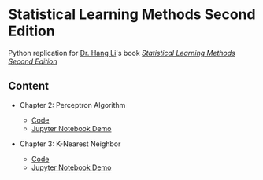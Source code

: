 # Statistical Learning Methods Second Edition
Python replication for [Dr. Hang Li](https://www.hangli-hl.com/index.html)'s book [*Statistical Learning Methods Second Edition*](http://www.tup.tsinghua.edu.cn/booksCenter/book_08132901.html)

## Content
- Chapter 2: Perceptron Algorithm
  - [Code](https://github.com/ZijingHu/Statistical-Learning-Methods-python-replication/blob/master/Chapter/Models/Perceptron.py) 
  - [Jupyter Notebook Demo](https://github.com/ZijingHu/Statistical-Learning-Methods-python-replication/blob/master/Chapter/Chapter-2-Perceptron.ipynb)
 
- Chapter 3: K-Nearest Neighbor
  - [Code](https://github.com/ZijingHu/Statistical-Learning-Methods-python-replication/blob/master/Chapter/Models/KNearestNeighbor.py) 
  - [Jupyter Notebook Demo](https://github.com/ZijingHu/Statistical-Learning-Methods-python-replication/blob/master/Chapter/Chapter-3-KNN.ipynb)